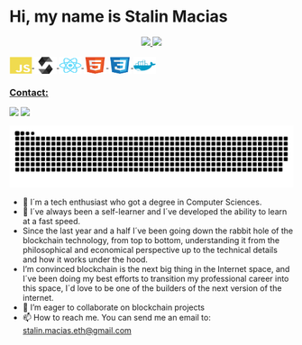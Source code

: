 # Hi, my name is Stalin Macias

<div align="center">
  <a href="https://github.com/stalinMacias">
  <img height="180em" src="https://github-readme-stats.vercel.app/api?username=stalinMacias&show_icons=true&theme=vue&include_all_commits=true&count_private=true"/>
  <img height="180em" src="https://github-readme-stats.vercel.app/api/top-langs/?username=stalinMacias&layout=compact&langs_count=7&theme=vue"/>
</div>
  
<div style="display: inline_block"><br>
  <img align="center" alt="Js" height="30" width="40" src="https://raw.githubusercontent.com/devicons/devicon/master/icons/javascript/javascript-plain.svg">
  <img align="center" alt="solidity" height="30" width="40" src="https://raw.githubusercontent.com/devicons/devicon/master/icons/solidity/solidity-original.svg">
  <img align="center" alt="React" height="30" width="40" src="https://raw.githubusercontent.com/devicons/devicon/master/icons/react/react-original.svg">
  <img align="center" alt="HTML" height="30" width="40" src="https://raw.githubusercontent.com/devicons/devicon/master/icons/html5/html5-original.svg">
  <img align="center" alt="CSS" height="30" width="40" src="https://raw.githubusercontent.com/devicons/devicon/master/icons/css3/css3-original.svg">
  <img align="center" alt="Docker" height="30" width="40" src="https://raw.githubusercontent.com/devicons/devicon/master/icons/docker/docker-plain.svg">
</div>

### Contact:
<div> 
<!--   <a href = "https://wa.me/523418866648"><img src="https://img.shields.io/badge/WhatsApp-25D366?style=for-the-badge&logo=whatsapp&logoColor=white" target="_blank"></a> -->
  <a href = "mailto:stalin.macias.eth@gmail.com"><img src="https://img.shields.io/badge/-Gmail-%23333?style=for-the-badge&logo=gmail&logoColor=white" target="_blank"></a>
  <a href="https://www.linkedin.com/in/stalin-macias-eth/" target="_blank"><img src="https://img.shields.io/badge/-LinkedIn-%230077B5?style=for-the-badge&logo=linkedin&logoColor=white" target="_blank"></a> 
  
  
  ![Snake animation](https://github.com/stalinMacias/stalinMacias/blob/output/github-contribution-grid-snake.svg)
 
</div>

- 👀 I´m a tech enthusiast who got a degree in Computer Sciences.
- 🌱 I´ve always been a self-learner and I´ve developed the ability to learn at a fast speed.
- Since the last year and a half I´ve been going down the rabbit hole of the blockchain technology, from top to bottom, understanding it from the philosophical and economical perspective up to the technical details and how it works under the hood.
- I’m convinced blockchain is the next big thing in the Internet space, and I´ve been doing my best efforts to transition my professional career into this space, I´d love to be one of the builders of the next version of the internet.
- 💞️ I’m eager to collaborate on blockchain projects
- 📫 How to reach me. You can send me an email to: stalin.macias.eth@gmail.com

<!---
stalinMacias/stalinMacias is a ✨ special ✨ repository because its `README.md` (this file) appears on your GitHub profile.
You can click the Preview link to take a look at your changes.
--->
